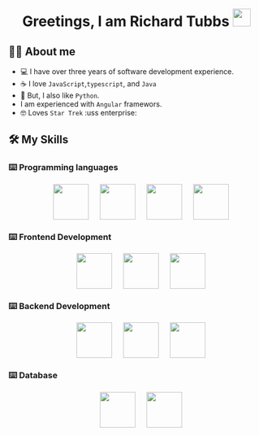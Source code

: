 <h1 align="center">Greetings, I am Richard Tubbs <img src="https://upload.wikimedia.org/wikipedia/commons/2/27/365-vulcan-salute-1.svg" width="35"></h1>


## :technologist:  About me
- :computer: I have over three years of software development experience.
- :coffee: I love `JavaScript`,`typescript`, and `Java`
- :snake: But, I also like `Python`.
- I am experienced with `Angular` framewors.
- :nerd_face: Loves `Star Trek` :uss enterprise:

## 🛠️ My Skills

### ⌨️ Programming languages

<p align="center"> 
  &emsp; 
  <img height='70' align='center'src="https://cdn.jsdelivr.net/gh/devicons/devicon/icons/javascript/javascript-original.svg" />
  &emsp; 
  <img height='70' align='center'src="https://upload.wikimedia.org/wikipedia/commons/4/4c/Typescript_logo_2020.svg" />
  &emsp;
  <img height='70' align='center' src="https://cdn.jsdelivr.net/gh/devicons/devicon/icons/python/python-original-wordmark.svg" />
  &emsp;
  <img height='70' align='center' src="https://upload.wikimedia.org/wikipedia/en/thumb/3/30/Java_programming_language_logo.svg/800px-Java_programming_language_logo.svg.png">
</p>

### ⌨️ Frontend Development
<p align="center"> 
  &emsp; 
  <img height='70' align='center' src="https://upload.wikimedia.org/wikipedia/commons/c/cf/Angular_full_color_logo.svg" />
  &emsp;
  <img height='70' align='center' src="https://cdn.jsdelivr.net/gh/devicons/devicon/icons/html5/html5-original.svg" />
  &emsp;
  <img height='70' align='center' src="https://cdn.jsdelivr.net/gh/devicons/devicon/icons/css3/css3-original.svg" />
</p>

### ⌨️ Backend Development
<p align="center"> 
  &emsp;
  <img height='70' align='center' src="https://cdn.jsdelivr.net/gh/devicons/devicon/icons/nodejs/nodejs-original.svg" />
  &emsp;
  <img height='70' align='center' src="https://cdn.jsdelivr.net/gh/devicons/devicon/icons/python/python-original-wordmark.svg" />
  &emsp;
  <img height='70' align='center' src="https://upload.wikimedia.org/wikipedia/en/thumb/3/30/Java_programming_language_logo.svg/800px-Java_programming_language_logo.svg.png">
</p>

### ⌨️ Database
<p align="center"> 
&emsp; 
<img height='70' align='center' src="https://cdn.jsdelivr.net/gh/devicons/devicon/icons/postgresql/postgresql-original.svg" />
&emsp;
<img height='70' align='center' src="https://cdn.jsdelivr.net/gh/devicons/devicon/icons/sqlalchemy/sqlalchemy-original.svg" />
</p>

